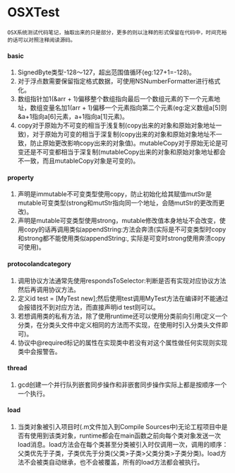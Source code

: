 # OSXTest
	OSX系统测试代码笔记，抽取出来的只是部分，更多的则以注释的形式保留在代码中，时间充裕的话可以对照注释阅读源码。
	
#### basic
1. SignedByte类型-128～127，超出范围值循环(eg:127+1=-128)。
2. 对于浮点数需要保留指定格式数据，可使用NSNumberFormatter进行格式化。
3. 数组指针加1(&arr + 1)偏移整个数组指向最后一个数组元素的下一个元素地址，数组变量名加1(arr + 1)偏移一个元素指向第二个元素(eg:定义数组a[5]则&a+1指向a[6]元素，a+1指向a[1]元素)。
4. copy对于原始为不可变的相当于浅复制(copy出来的对象和原始对象地址一致)，对于原始为可变的相当于深复制(copy出来的对象和原始对象地址不一致，防止原始更改影响copy出来的对象值)。mutableCopy对于原始无论是可变还是不可变都相当于深复制(mutableCopy出来的对象和原始对象地址都会不一致，而且mutableCopy对象是可变的)。

#### property
1. 声明是immutable不可变类型使用copy，防止初始化给其赋值mutStr是mutable可变类型(strong和mutStr指向同一个地址，会随mutStr的更改而更改)。
2. 声明是mutable可变类型使用strong，mutable修改值本身地址不会改变，使用copy的话再调用类似appendString:方法会奔溃(实际是不可变类型时copy和strong都不能使用类似appendString:, 实际是可变时strong使用奔溃copy可使用)。

#### protocolandcategory
1. 调用协议方法通常先使用respondsToSelector:判断是否有实现对应协议方法然后再调用协议方法。
2. 定义id<MyProtocol> test = [MyTest new];然后使用test调用MyTest方法在编译时不能通过会报错找不到对应方法，而直接声明id test则可以。
3. 若想调用类的私有方法，除了使用runtime还可以使用分类前向引用(定义一个分类，在分类头文件中定义相同的方法而不实现，在使用时引入分类头文件即可)。
4. 协议中@required标记的属性在实现类中若没有对这个属性做任何实现则实现类中会报警告。

#### thread
1. gcd创建一个并行队列嵌套同步操作和非嵌套同步操作实际上都是按顺序一个一个执行。

#### load
1. 当类对象被引入项目时(.m文件加入到Compile Sources中)无论工程项目中是否有使用到该类对象，runtime都会在main函数之前向每个类对象发送一次load消息。load方法会在每个类甚至分类被引入时仅调用一次，调用的顺序：父类优先于子类，子类优先于分类(父类>子类>父类分类>子类分类)。load方法不会被类自动继承，也不会被覆盖，所有的load方法都会被执行。 



